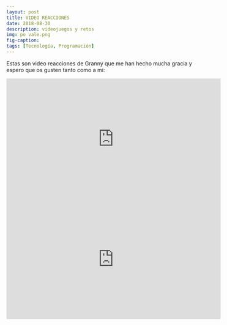 ```yaml
---
layout: post
title: VIDEO REACCIONES
date: 2018-08-30
description: videojuegos y retos 
img: po vale.png
fig-caption: 
tags: [Tecnología, Programación]
---
```


Estas son video reacciones de Granny que me han hecho mucha gracia y espero que os gusten tanto como a mi:
<iframe width="560" height="315" src="https://www.youtube.com/embed/32nx6lRycls" frameborder="0" allow="autoplay; encrypted-media" allowfullscreen></iframe>
<iframe width="560" height="315" src="https://www.youtube.com/embed/CbBl-3tqOn8" frameborder="0" allow="autoplay; encrypted-media" allowfullscreen></iframe>
